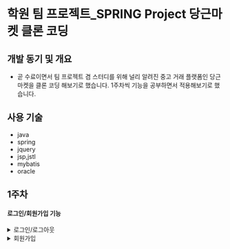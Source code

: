 # 학원 팀 프로젝트_SPRING Project 당근마켓 클론 코딩

## 개발 동기 및 개요

* 곧 수료이면서 팀 프로젝트 겸 스터디를 위해 널리 알려진 중고 거래 플랫폼인 당근마켓을 클론 코딩 해보기로 했습니다. 1주차씩 기능을 공부하면서 적용해보기로 했습니다.

## 사용 기술
* java
* spring
* jquery
* jsp,jstl
* mybatis
* oracle

## 1주차
#### 로그인/회원가입 기능

<details>
    <summary>로그인/로그아웃</summary>


* 로그인 후 원래 있던곳으로 돌아가기 위해 request.getHeaer()을 썼지만, 아이디 혹은 비밀번호가 틀려서 다시 돌아올경우 로그인폼으로 돌아가는 현상 수정

	<details>
	    <summary>Controller</summary>

	<!-- summary 아래 한칸 공백 두고 내용 삽입 -->
	```java
	  //로그인 폼
	@GetMapping("/login")
	public String loginForm(Model model, HttpServletRequest request) {

		String pre_Url = (String)model.getAttribute("url");
		//request.getHeader로 전 url 불러올때
		//로그인이 실패하면 전 url이 로그인폼으로 지정되어서 아래처럼 변경
		if(pre_Url == null) {
			model.addAttribute("url", request.getHeader("referer"));
		}else {
			model.addAttribute("url",pre_Url);
		}
		return "member/loginForm";
	}

	//로그인 액션
	@PostMapping("/login")
	public String loginAction(HttpSession session, RedirectAttributes rttr, String userid, String userpwd, String url) {

		MemberVO memberVO = memberService.getMember(userid);

		if(memberVO == null || !memberVO.getUserpwd().equals(userpwd)) {
			rttr.addFlashAttribute("message", "아이디 혹은 비밀번호가 맞지않습니다.");
			rttr.addFlashAttribute("url",url);
			return "redirect:/member/login";
		}
		session.setAttribute("loginUser", memberVO.getId());

		return "redirect:"+ url;
	}

	//로그아웃 액션
	@GetMapping("/logoutAction")
	public String logoutAction(HttpSession session, HttpServletRequest request) {
		session.invalidate();
		String url = request.getHeader("referer");
		return "redirect:" + url;
	}

	```
	</details>

	<details>
	    <summary>Service</summary>

	<!-- summary 아래 한칸 공백 두고 내용 삽입 -->
	```java
	  //맴버 가져오기
		@Override
		public MemberVO getMember(String userid) {
			return memberMapper.getMember(userid);
		}
	```
	</details>

	<details>
	    <summary>Mapper</summary>

	<!-- summary 아래 한칸 공백 두고 내용 삽입 -->
	```html
	  <select id="getMember" resultType="org.ezen.ex02.domain.MemberVO">
		select * from carrot_member where userid = #{userid}
	</select>
	```
	</details>

</details>

<details>
	<summary>회원가입</summary>

<!-- summary 아래 한칸 공백 두고 내용 삽입 -->
* ajax을 통해 아이디 중복확인 비동기 처리
* jquery를 이용해 유효성 검사

	
	<details>
		<summary>Controller</summary>
		
		
	```java
	//회원가입 폼
	@GetMapping("/join")
	public String joinForm() {
		return "member/joinForm";
	}

	//회원가입 액션
	@PostMapping("/join")
	public String joinAction(MemberVO memberVO) {
		memberService.joinMember(memberVO);
		return "redirect:/";
	}

	//아이디 중복 확인
	@GetMapping(
			value ="/join/{userid}",
			produces ={MediaType.TEXT_PLAIN_VALUE}
			)
	@ResponseBody
	public ResponseEntity<String> idCheck(@PathVariable("userid") String userid){

		MemberVO memberVO = memberService.getMember(userid);

		return memberVO == null ? new ResponseEntity<String>(HttpStatus.OK) : new ResponseEntity<String>(HttpStatus.INTERNAL_SERVER_ERROR);
	}
	```
		
	</details>
	
	<details>
   		<summary>Service</summary>

	```java
	//맴버 가져오기
	@Override
	public MemberVO getMember(String userid) {
		return memberMapper.getMember(userid);
	}

	//회원가입
	//로그인시에도 사용
	@Override
	public void joinMember(MemberVO memberVO) {
		memberMapper.joinMember(memberVO);
	}
	```
	</details>

	<details>
	<summary>Mapper</summary>
		
		
	```html
	<select id="getMember" resultType="org.ezen.ex02.domain.MemberVO">
		select * from carrot_member where userid = #{userid}
	</select>


	<insert id="joinMember">
		insert into carrot_member(id, userid, userpwd, username, nickname, address)
		values(carr_mem_id_seq.nextval, #{userid},#{userpwd},#{username},#{nickname},#{address})
	</insert>
	```
	</details>
	
	
	<details>
		<summary>js</summary>
		
		
	* 회원가입 유효성, ajax 아이디 중복처리
	```javascript
	$(document).ready(function(){
		$("#join_button").on("click",function(e){
			e.preventDefault();
			location.href = 'join';
		});

		$("#join_submit").css("cursor","pointer");
		$("#join_reset").css("cursor","pointer");

		//아이디 중복 체크 후 아이디 수정하면 중복체크 확인 날리기
		$("#join_form").find("input[name='userid']").on("keyup",function(){
			$("#id_check_result").empty();
			$("#id_check_success").val("0");
		});

		//아이디 중복 체크
		$("#id_check").on("click",function(){
			let userid = $("#join_form").find("input[name='userid']").val();

			if(userid.length == 0){
				$("#id_check_result").css("color","red").text("아이디를 입력해주세요");
				$("#id_check_success").val("0");
				return false;
			}
			if(userid.length < 4){
				$("#id_check_result").css("color","red").text("아이디가 너무 짧습니다.");
				$("#id_check_success").val("0");
				return false;
			}

			$.ajax({
				url : 'join/'+userid,
				type : 'get',
				success : function(data){
					console.log(data);
					$("#id_check_result").css("color","green").text("사용 가능한 아이디 입니다.");
					$("#id_check_success").val("1");
				},
				error : function(){
					$("#id_check_result").css("color","red").text("사용 불가한 아이디 입니다.");
					$("#id_check_success").val("0");
				}
			});
			console.log(userid);
		});


		//비밀번호 같은지 체크
		$("#join_form").on("keyup","input[name='userpwd']",function(){
			userpwd_check();
		});

		//비밀번호 같은지 체크
		$("#join_form").on("keyup","input[name='userpwd_check']",function(){
			userpwd_check();
		});


		//회원가입이 버튼 누를 시 조건 확인
		$("#join_submit").on("click",function(e){

			e.preventDefault();

			//이름 작성 유무
			if( $("#join_form").find("input[name='username']").val().length == 0 ){
				alert("이름을 입력해 주세요");

				let input = $("#join_form").find("input[name='username']");

				focus_scroll(input);

				return false;
			}
			//닉네임 입력 유무
			if( $("#join_form").find("input[name='nickname']").val().length == 0 ){
				alert("닉네임을 입력해 주세요");
				let input = $("#join_form").find("input[name='nickname']");

				focus_scroll(input);

				return false;
			}

			//아이디 중복 체크 유무
			if( $("#id_check_success").val() == 0){
				alert("아이디 중복확인이 필요합니다.");
				let input = $("#id_check");

				focus_scroll(input);

				return false;
			}


			//비밀번호 일치 유무
			if( $("#userpwd_check_success").val() == 0){
				let input = $("#join_form").find("input[name='userpwd']"); 
				alert("비밀번호가 일치하지 않습니다.");

				focus_scroll(input);

				return false;
			}

			//주소 입력 유무
			if( $("#join_form").find("input[name='address']").val().length == 0 ){
				alert("주소를 입력해 주세요");
				let input = $("#join_form").find("input[name='address']");

				focus_scroll(input);

				return false;
			}

			$("#join_form").submit();
		});

	 });


	 //메소드 시작

	 //비밀번호 같은지 체크
	 function userpwd_check(){
		let userpwd = $("#join_form").find("input[name='userpwd']").val();
		let userpwd_check = $("#join_form").find("input[name='userpwd_check']").val();
		let userpwd_check_success = $("#userpwd_check_success");
		let pwd_check = $("#pwd_check");

		if(userpwd.length < 4){
			pwd_check.css("color","red").text("비밀번호가 짧습니다.");
			userpwd_check_success.val("0");
		}else if(userpwd != userpwd_check){
			pwd_check.css("color","red").text("비밀번호가 다릅니다.");
			userpwd_check_success.val("0");
		}else if(userpwd == userpwd_check){
			pwd_check.css("color","green").text("비밀번호가 같습니다.");
			userpwd_check_success.val("1");
		}
	 }

	 //포커스 및 스크롤 처리
	 function focus_scroll(input){

		input.focus();
		let temp = input.offset();
		$("html body").animate({scrollTop : temp.top});
	 }	
	```

</details>
